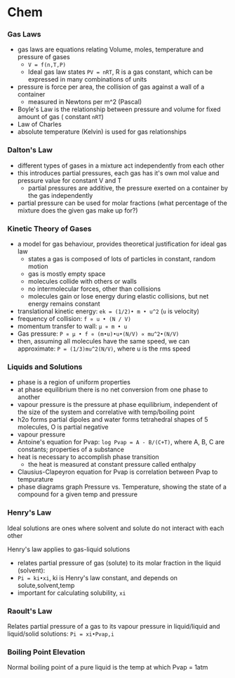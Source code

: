# Chem
### Gas Laws
- gas laws are equations relating Volume, moles, temperature and pressure of gases
  - `V = f(n,T,P)`
  - Ideal gas law states `PV = nRT`, R is a gas constant, which can be expressed in many combinations of units
- pressure is force per area, the collision of gas against a wall of a container
  - measured in Newtons per m^2 (Pascal)
- Boyle's Law is the relationship between pressure and volume for fixed amount of gas ( constant `nRT`)
- Law of Charles 
- absolute temperature (Kelvin) is used for gas relationships

### Dalton's Law
- different types of gases in a mixture act independently from each other
- this introduces partial pressures, each gas has it's own mol value and pressure value for constant V and T
  - partial pressures are additive, the pressure exerted on a container by the gas independently 
- partial pressure can be used for molar fractions (what percentage of the mixture does the given gas make up for?)

### Kinetic Theory of Gases
- a model for gas behaviour, provides theoretical justification for ideal gas law
  - states a gas is composed of lots of particles in constant, random motion
  - gas is mostly empty space
  - molecules collide with others or walls
  - no intermolecular forces, other than collisions
  - molecules gain or lose energy during elastic collisions, but net energy remains constant
- translational kinetic energy: `ek = (1/2)• m • u^2` (`u` is velocity)
- frequency of collision: `f ∝ u • (N / V)`
- momentum transfer to wall: `µ ∝ m • u`
- Gas pressure: `P ∝ µ • f ∝ (m•u)•u•(N/V) ∝ mu^2•(N/V)`
- then, assuming all molecules have the same speed, we can approximate: `P = (1/3)mu^2(N/V)`, where u is the rms speed

### Liquids and Solutions
- phase is a region of uniform properties
- at phase equilibrium there is no net conversion from one phase to another
- vapour pressure is the pressure at phase equilibrium, independent of the size of the system and correlative with temp/boiling point
- h2o forms partial dipoles and water forms tetrahedral shapes of 5 molecules, O is partial negative
- vapour pressure
- Antoine's equation for Pvap: `log Pvap = A - B/(C+T)`, where A, B, C are constants; properties of a substance
- heat is necessary to accomplish phase transition
  - the heat is measured at constant pressure called enthalpy
- Clausius-Clapeyron equation for Pvap is correlation between Pvap to tempurature
- phase diagrams graph Pressure vs. Temperature, showing the state of a compound for a given temp and pressure 

### Henry's Law
Ideal solutions are ones where solvent and solute do not interact with each other

Henry's law applies to gas-liquid solutions
- relates partial pressure of gas (solute) to its molar fraction in the liquid (solvent):
- `Pi = ki•xi`, ki is Henry's law constant, and depends on solute,solvent,temp
- important for calculating solubility, `xi`

### Raoult's Law
Relates partial pressure of a gas to its vapour pressure in liquid/liquid and liquid/solid solutions: `Pi = xi•Pvap,i`

### Boiling Point Elevation
Normal boiling point of a pure liquid is the temp at which Pvap = 1atm
